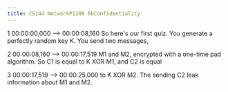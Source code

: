 ```yaml
---
title: CS144 NetworkP1208 6bConfidentiality
---
```


1
00:00:00,000 --> 00:00:08,160
So here's our first quiz. You generate a perfectly random key K. You send two messages,

2
00:00:08,160 --> 00:00:17,519
M1 and M2, encrypted with a one-time pad algorithm. So C1 is equal to K XOR M1, and C2 is equal

3
00:00:17,519 --> 00:00:25,000
to K XOR M2. The sending C2 leak information about M1 and M2.

